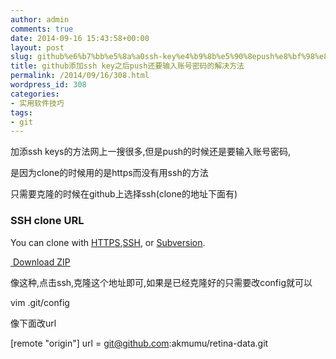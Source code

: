 ```yaml
---
author: admin
comments: true
date: 2014-09-16 15:43:58+00:00
layout: post
slug: github%e6%b7%bb%e5%8a%a0ssh-key%e4%b9%8b%e5%90%8epush%e8%bf%98%e8%a6%81%e8%be%93%e5%85%a5%e8%b4%a6%e5%8f%b7%e5%af%86%e7%a0%81%e7%9a%84%e8%a7%a3%e5%86%b3%e6%96%b9%e6%b3%95
title: github添加ssh key之后push还要输入账号密码的解决方法
permalink: /2014/09/16/308.html
wordpress_id: 308
categories:
- 实用软件技巧
tags:
- git
---
```


加添ssh keys的方法网上一搜很多,但是push的时候还是要输入账号密码,

是因为clone的时候用的是https而没有用ssh的方法

只需要克隆的时候在github上选择ssh(clone的地址下面有)











### SSH clone URL







You can clone with [HTTPS](https://github.com/akmumu/retina-data#),[SSH](https://github.com/akmumu/retina-data#), or [Subversion](https://github.com/akmumu/retina-data#).





[ Download ZIP](https://github.com/akmumu/retina-data/archive/master.zip)


像这种,点击ssh,克隆这个地址即可,如果是已经克隆好的只需要改config就可以

vim .git/config

像下面改url

[remote "origin"]
url = git@github.com:akmumu/retina-data.git







